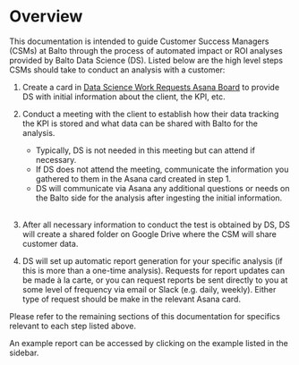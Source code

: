 # Overview
This documentation is intended to guide Customer Success Managers (CSMs) at Balto through the process of automated impact or ROI analyses provided by Balto Data Science (DS). Listed below are the high level steps CSMs should take to conduct an analysis with a customer:

1. Create a card in [Data Science Work Requests Asana Board](https://app.asana.com/0/1200386241920646/board) to provide DS with initial information about the client, the KPI, etc.
2. Conduct a meeting with the client to establish how their data tracking the KPI is stored and what data can be shared with Balto for the analysis.

    - Typically, DS is not needed in this meeting but can attend if necessary.
    - If DS does not attend the meeting, communicate the information you gathered to them in the Asana card created in step 1.
    - DS will communicate via Asana any additional questions or needs on the Balto side for the analysis after ingesting the initial information.<br><br>

3. After all necessary information to conduct the test is obtained by DS, DS will create a shared folder on Google Drive where the CSM will share customer data.
4. DS will set up automatic report generation for your specific analysis (if this is more than a one-time analysis). Requests for report updates can be made à la carte, or you can request reports be sent directly to you at some level of frequency via email or Slack (e.g. daily, weekly). Either type of request should be make in the relevant Asana card.

Please refer to the remaining sections of this documentation for specifics relevant to each step listed above.

An example report can be accessed by clicking on the example listed in the sidebar.
